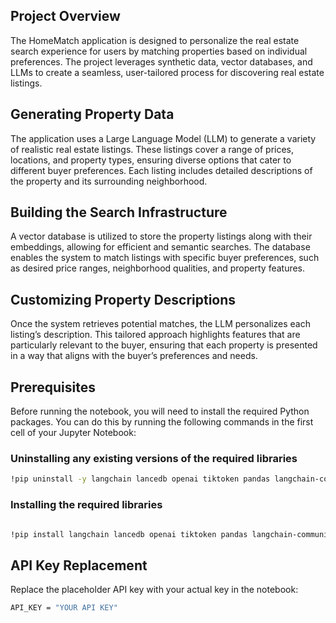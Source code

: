 ## Project Overview

The HomeMatch application is designed to personalize the real estate search experience for users by matching properties based on individual preferences. The project leverages synthetic data, vector databases, and LLMs to create a seamless, user-tailored process for discovering real estate listings.

## Generating Property Data

The application uses a Large Language Model (LLM) to generate a variety of realistic real estate listings. These listings cover a range of prices, locations, and property types, ensuring diverse options that cater to different buyer preferences. Each listing includes detailed descriptions of the property and its surrounding neighborhood.

## Building the Search Infrastructure

A vector database is utilized to store the property listings along with their embeddings, allowing for efficient and semantic searches. The database enables the system to match listings with specific buyer preferences, such as desired price ranges, neighborhood qualities, and property features.

## Customizing Property Descriptions

Once the system retrieves potential matches, the LLM personalizes each listing’s description. This tailored approach highlights features that are particularly relevant to the buyer, ensuring that each property is presented in a way that aligns with the buyer’s preferences and needs.

## Prerequisites

Before running the notebook, you will need to install the required Python packages. You can do this by running the following commands in the first cell of your Jupyter Notebook:

### Uninstalling any existing versions of the required libraries

```bash
!pip uninstall -y langchain lancedb openai tiktoken pandas langchain-community langchain-core
```

### Installing the required libraries

```bash

!pip install langchain lancedb openai tiktoken pandas langchain-community langchain-core
```

## API Key Replacement

Replace the placeholder API key with your actual key in the notebook:

```bash
API_KEY = "YOUR API KEY"
```

